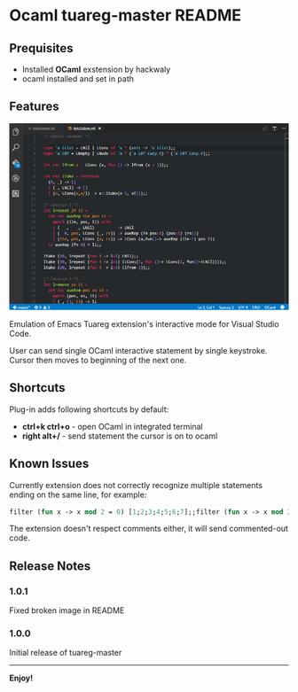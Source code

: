 # Ocaml tuareg-master README

## Prequisites

* Installed **OCaml** exstension by hackwaly
* ocaml installed and set in path

## Features

![usage](images/main.gif)

Emulation of Emacs Tuareg extension's interactive mode for Visual Studio Code.

User can send single OCaml interactive statement by single keystroke.
Cursor then moves to beginning of the next one.

## Shortcuts

Plug-in adds following shortcuts by default:
* **ctrl+k ctrl+o** - open OCaml in integrated terminal
* **right alt+/** - send statement the cursor is on to ocaml

## Known Issues

Currently extension does not correctly recognize multiple statements ending on the same line, for example:
```ocaml
filter (fun x -> x mod 2 = 0) [1;2;3;4;5;6;7];;filter (fun x -> x mod 2 = 0) [];;
````

The extension doesn't respect comments either, it will send commented-out code.

## Release Notes

### 1.0.1

Fixed broken image in README

### 1.0.0

Initial release of tuareg-master

-------------------------------------------------------------

**Enjoy!**